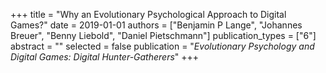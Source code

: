 +++
title = "Why an Evolutionary Psychological Approach to Digital Games?"
date = 2019-01-01
authors = ["Benjamin P Lange", "Johannes Breuer", "Benny Liebold", "Daniel Pietschmann"]
publication_types = ["6"]
abstract = ""
selected = false
publication = "*Evolutionary Psychology and Digital Games: Digital Hunter-Gatherers*"
+++

